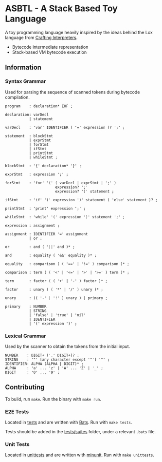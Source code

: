 # ASBTL - A Stack Based Toy Language

A toy programming language heavily inspired by the ideas behind the Lox
language from [Crafting Interpreters](https://craftinginterpreters.com/).

- Bytecode intermediate representation
- Stack-based VM bytecode execution

## Information

### Syntax Grammar

Used for parsing the sequence of scanned tokens during bytecode compilation.

```text
program    : declaration* EOF ;

declaration: varDecl
           | statement

varDecl    : 'var' IDENTIFIER ( '=' expression )? ';' ;

statement  : blockStmt
           | exprStmt
           | forStmt
           | ifStmt
           | printStmt 
           | whileStmt ;

blockStmt  : '{' declaration* '}' ;

exprStmt   : expression ';' ;

forStmt    : 'for' '(' ( varDecl | exprStmt | ';' )
                       expression? ';'
                       expression? ')' statement ;

ifStmt     : 'if' '(' expression ')' statement ( 'else' statement )? ;

printStmt  : 'print' expression ';' ;

whileStmt  : 'while' '(' expression ')' statement ';' ;

expression : assignment ;

assignment : IDENTIFIER '=' assignment
           | or ;

or         : and ( '||' and )* ;

and        : equality ( '&&' equality )* ;

equality   : comparison ( ( '==' | '!=' ) comparison )* ;

comparison : term ( ( '<' | '<=' | '>' | '>=' ) term )* ;

term       : factor ( ( '+' | '-' ) factor )* ;

factor     : unary ( ( '*' | '/' ) unary )* ;

unary      : (( '-' | '!' ) unary ) | primary ;

primary    : NUMBER
           | STRING
           | 'false' | 'true' | 'nil'
           | IDENTIFIER
           | '(' expression ')' ;
```

### Lexical Grammar

Used by the scanner to obtain the tokens from the initial input.

```text
NUMBER    : DIGIT+ ('.' DIGIT+)? ;
STRING    : '"' [any character except '"'] '"' ;
IDENTIFIER: ALPHA (ALPHA | DIGIT)* ;
ALPHA     : 'a' ... 'z' | 'A' ... 'Z' | '_' ;
DIGIT     : '0' ... '9' ;
```

## Contributing

To build, run `make`. Run the binary with `make run`.

### E2E Tests

Located in [tests](./tests/) and are written with [Bats](https://bats-core.readthedocs.io/en/stable/index.html).
Run with `make tests`.

Tests should be added in the [tests/suites](./tests/suite/) folder, under a
relevant `.bats` file.

### Unit Tests

Located in [unittests](./unittests/) and are written with [minunit](https://github.com/bzgec/minunit/blob/master/README.md).
Run with `make unittests`.
